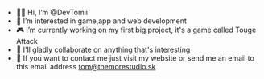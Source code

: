 - 👋🏼 Hi, I’m @DevTomii
- 👀 I’m interested in game,app and web development
- 🎮 I’m currently working on my first big project, it's a game called Touge Attack
- 🖤 I'll gladly collaborate on anything that's interesting
- 📧 If you want to contact me just visit my website or send me an email to this email address tom@themorestudio.sk
